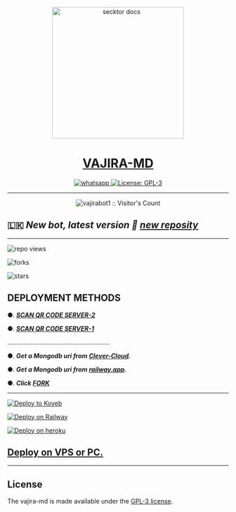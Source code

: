   <p align="center">  
  <a href="https://i.ibb.co/7YGn5qS/20230305-135924.jpg">
    <img alt="secktor docs" height="300" src="https://telegra.ph/file/26fa7a93ca90c0edaae45.jpg">
    <h1 align="center"> VAJIRA-MD </h1>
  </a>
</p>  
<p align="center">
  <a aria-label="Join our chats" href="https://chat.whatsapp.com/BvNbfgOzzo77urGqoNjThk" target="_blank">
    <img alt="whatsapp" src="https://img.shields.io/badge/Join Group-25D366?style=for-the-badge&logo=whatsapp&logoColor=white" />
  </a>
  <a aria-label="Secktor is free to use" href="https://github.com/SamPandey001/Secktor-Md/blob/main/LICENCE" target="_blank">
    <img alt="License: GPL-3" src="https://badges.frapsoft.com/os/gpl/gpl.png?v=103)](https://opensource.org/licenses/GPL-3.0/" target="_blank" />
  </a>

</p>

---

<p align="center"><img src="https://profile-counter.glitch.me/{vajirabot1}/count.svg" alt="vajirabot1 :: Visitor's Count" /></p>

  
 ## 🇱🇰 ***New bot, latest version 🎉 [new reposity](https://github.com/vajirabot1/VAJIRA-MD/)***


---

![repo views](https://hits.seeyoufarm.com/api/count/incr/badge.svg?url=https%3A%2F%2Fgithub.com%2Fvajirabot1%2FVAJIRA-MD&count_bg=%2379C83D&title_bg=%23555555&icon=gitpod.svg&icon_color=%23E7E7E7&title=Views&edge_flat=false)

![forks](https://img.shields.io/github/forks/vajirabot1/VAJIRA-MD?label=Forks&style=social)

![stars](https://img.shields.io/github/stars/vajirabot1/VAJIRA-MD?style=social)


  

 ## DEPLOYMENT METHODS

  


●. ***[SCAN QR CODE SERVER-2](https://replit.com/@Amilaprabath/PRABATH-MDQR?output%20only=1&lite=1#index.js)***

●. ***[SCAN QR CODE SERVER-1](https://prabath-md-qr-web-prabath.koyeb.app/)***
  
..........................................................

●. ***Get a Mongodb uri from [Clever-Cloud](https://api.clever-cloud.com/v2/session/login).***

●. ***Get a Mongodb uri from [railway.app](https://railway.app).***

●.  ***Click [FORK](https://github.com/vajirabot1/VAJIRA-MD/fork)***

---

[![Deploy to Koyeb](https://www.koyeb.com/static/images/deploy/button.svg)](https://app.koyeb.com/apps/deploy?type=git&repository=github.com/prabathLK/PRABATH_MD&branch=main&env[SESSION_ID]&env[OWNER_NUMBER]=94762280384&env[MONGODB_URI]&&env[OWNER_NAME]=prabath&env[KOYEB_API]&env[AUTO_READ_STATUS]=false&env[ANTI_BAD_WORD]=fuck,huththa,pakaya&env[ALWAYS_ONLINE]=true&env[PREFIX]=.&env[ALIVE_IMG]=https://telegra.ph/file/0ff686352c51b20af8231.jpg&env[ALIVE_MSJ]=IAmOnline&env[AUTO_RESTART]=true&env[SUDO]=94762280384&env[READ_MESSAGE]=false&env[DISABLE_PM]=false&env[DL_SIZE]=60&env[WORK_TYPE]=public&env[THEME]=PRABATH-MD&env[PACK_INFO]=prabath;madebyprabathmd&name=prabath-md&env[KOYEB_NAME]=prabath-md&env[ANTILINK_VALUES]=chat.whatsapp.com&env[PORT]=8000)

[![Deploy on Railway](https://railway.app/button.svg)](https://railway.app/template/NO4jvb?referralCode=iM43z3)

[![Deploy on heroku](https://www.herokucdn.com/deploy/button.svg)](https://dashboard.heroku.com/new?button-url=https://github.com/vajirabot1/VAJIRA-MD&template=https://github.com/vajirabot1/VAJIRA-MD.git)

  

 ## [Deploy on VPS or PC.](https://github.com/vajirabot1/VAJIRA-MD/blob/main/deploy-on-vps.md)

 


 ---

## License

The vajira-md is made available under the [GPL-3 license](https://github.com/vajirabot1/VAJIRA-MD/blob/main/LICENCE). 
